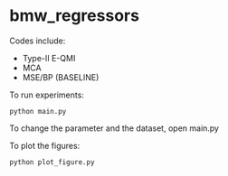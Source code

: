 # bmw_regressors

Codes include:

* Type-II E-QMI 
* MCA 
* MSE/BP (BASELINE)

To run experiments:
```shell
python main.py
```

To change the parameter and the dataset, open main.py

To plot the figures:
```shell
python plot_figure.py
```
